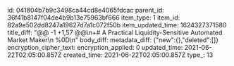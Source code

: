 id: 041804b7b9c3498ca44cd8e4065fdcac
parent_id: 36f41b8147f04de4b9b13e75963bf666
item_type: 1
item_id: 82a9e502dd8247a19627d7a1c072f50b
item_updated_time: 1624327371580
title_diff: "@@ -1 +1,57 @@\\n+# A Practical Liquidity-Sensitive Automated Market Maker\\n %0D\\n"
body_diff: 
metadata_diff: {"new":{},"deleted":[]}
encryption_cipher_text: 
encryption_applied: 0
updated_time: 2021-06-22T02:05:00.857Z
created_time: 2021-06-22T02:05:00.857Z
type_: 13